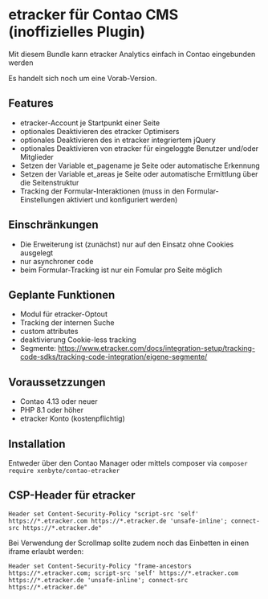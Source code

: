 # etracker für Contao CMS (inoffizielles Plugin)

Mit diesem Bundle kann etracker Analytics einfach in Contao eingebunden werden

Es handelt sich noch um eine Vorab-Version.

## Features

* etracker-Account je Startpunkt einer Seite
* optionales Deaktivieren des etracker Optimisers
* optionales Deaktivieren des in etracker integriertem jQuery
* optionales Deaktivieren von etracker für eingeloggte Benutzer und/oder Mitglieder
* Setzen der Variable et_pagename je Seite oder automatische Erkennung
* Setzen der Variable et_areas je Seite oder automatische Ermittlung über die Seitenstruktur
* Tracking der Formular-Interaktionen (muss in den Formular-Einstellungen aktiviert und konfiguriert werden)

## Einschränkungen

* Die Erweiterung ist (zunächst) nur auf den Einsatz ohne Cookies ausgelegt
* nur asynchroner code
* beim Formular-Tracking ist nur ein Fomular pro Seite möglich

## Geplante Funktionen

* Modul für etracker-Optout
* Tracking der internen Suche
* custom attributes
* deaktivierung Cookie-less tracking
* Segmente: https://www.etracker.com/docs/integration-setup/tracking-code-sdks/tracking-code-integration/eigene-segmente/

## Voraussetzzungen

* Contao 4.13 oder neuer
* PHP 8.1 oder höher
* etracker Konto (kostenpflichtig)

## Installation

Entweder über den Contao Manager oder mittels composer via `composer require xenbyte/contao-etracker`


## CSP-Header für etracker

```
Header set Content-Security-Policy "script-src 'self' https://*.etracker.com https://*.etracker.de 'unsafe-inline'; connect-src https://*.etracker.de"
```

Bei Verwendung der Scrollmap sollte zudem noch das Einbetten in einen iframe erlaubt werden:

```
Header set Content-Security-Policy "frame-ancestors https://*.etracker.com; script-src 'self' https://*.etracker.com https://*.etracker.de 'unsafe-inline'; connect-src https://*.etracker.de"
```

